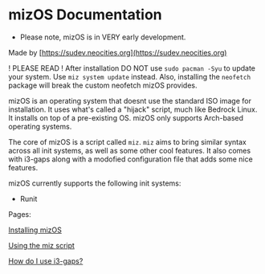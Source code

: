# mizOS Documentation

- Please note, mizOS is in VERY early development.

Made by [https://sudev.neocities.org](https://sudev.neocities.org)

! PLEASE READ ! After installation DO NOT use `sudo pacman -Syu` to update your system. Use `miz system update` instead. Also, installing the `neofetch` package will break the custom neofetch mizOS provides.


mizOS is an operating system that doesnt use the standard ISO image for installation. It uses what's called a "hijack" script, much like Bedrock Linux. It installs on top of a pre-existing OS. mizOS only supports Arch-based operating systems.

The core of mizOS is a script called `miz`. `miz` aims to bring similar syntax across all init systems, as well as some other cool features. It also comes with i3-gaps along with a modofied configuration file that adds some nice features.

mizOS currently supports the following init systems:
- Runit



Pages:

[Installing mizOS](https://github.com/Mizosu97/mizOS/blob/main/pages/install.md)

[Using the miz script](https://github.com/Mizosu97/mizOS/blob/main/pages/miz.md)

[How do I use i3-gaps?](https://github.com/Mizosu97/mizOS/blob/main/pages/i3.md)
